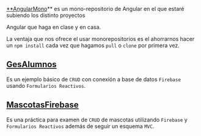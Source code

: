 [**AngularMono](https://github.com/csi21amorlez/AngularMonorepository)** es un mono-repositorio de Angular en el que estaré subiendo los distinto proyectos

Angular que haga en clase y en casa.

La ventaja que nos ofrece el usar monorepositorios es el ahorrarnos hacer un `npm install` cada vez que hagamos `pull` o `clone` por primera vez.

  

## [GesAlumnos](https://github.com/csi21amorlez/AngularMonorepository/tree/Desarrollo/projects/ges-alumnos)

Es un ejemplo básico de `CRUD` con conexión a base de datos `Firebase` usando `Formularios Reactivos`. 

## [MascotasFirebase](https://github.com/csi21amorlez/AngularMonorepository/tree/Desarrollo/projects/mascotas-firebase)

Es una práctica para examen de `CRUD` de mascotas utilizando `Firebase` y `Formularios Reactivos` además de seguir un esquema `MVC`.
